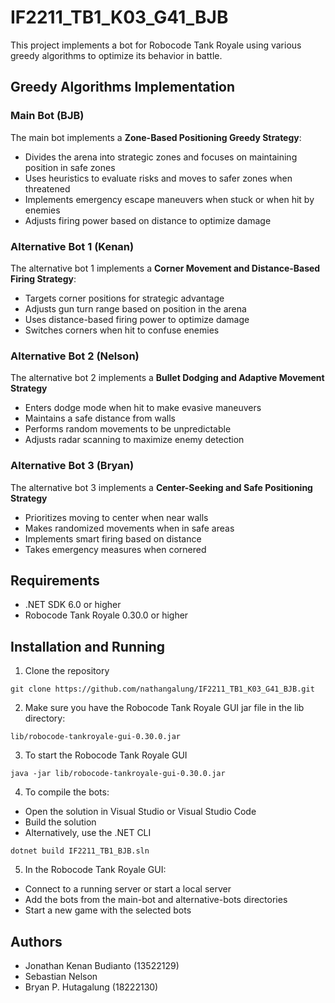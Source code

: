 # IF2211_TB1_K03_G41_BJB

This project implements a bot for Robocode Tank Royale using various greedy algorithms to optimize its behavior in battle.

## Greedy Algorithms Implementation

### Main Bot (BJB)
The main bot implements a **Zone-Based Positioning Greedy Strategy**:
- Divides the arena into strategic zones and focuses on maintaining position in safe zones
- Uses heuristics to evaluate risks and moves to safer zones when threatened
- Implements emergency escape maneuvers when stuck or when hit by enemies
- Adjusts firing power based on distance to optimize damage

### Alternative Bot 1 (Kenan)
The alternative bot 1 implements a **Corner Movement and Distance-Based Firing Strategy**:
- Targets corner positions for strategic advantage
- Adjusts gun turn range based on position in the arena
- Uses distance-based firing power to optimize damage
- Switches corners when hit to confuse enemies

### Alternative Bot 2 (Nelson)
The alternative bot 2 implements a **Bullet Dodging and Adaptive Movement Strategy**
- Enters dodge mode when hit to make evasive maneuvers
- Maintains a safe distance from walls
- Performs random movements to be unpredictable
- Adjusts radar scanning to maximize enemy detection

### Alternative Bot 3 (Bryan)
The alternative bot 3 implements a **Center-Seeking and Safe Positioning Strategy**
- Prioritizes moving to center when near walls
- Makes randomized movements when in safe areas
- Implements smart firing based on distance
- Takes emergency measures when cornered

## Requirements
- .NET SDK 6.0 or higher
- Robocode Tank Royale 0.30.0 or higher

## Installation and Running
1. Clone the repository
```
git clone https://github.com/nathangalung/IF2211_TB1_K03_G41_BJB.git
```
2. Make sure you have the Robocode Tank Royale GUI jar file in the lib directory:
```
lib/robocode-tankroyale-gui-0.30.0.jar
```
3. To start the Robocode Tank Royale GUI
```
java -jar lib/robocode-tankroyale-gui-0.30.0.jar
```
4. To compile the bots:
- Open the solution in Visual Studio or Visual Studio Code
- Build the solution
- Alternatively, use the .NET CLI
```
dotnet build IF2211_TB1_BJB.sln
```
5. In the Robocode Tank Royale GUI:
- Connect to a running server or start a local server
- Add the bots from the main-bot and alternative-bots directories
- Start a new game with the selected bots

## Authors
- Jonathan Kenan Budianto (13522129)
- Sebastian Nelson 
- Bryan P. Hutagalung (18222130)